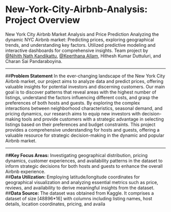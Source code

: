 # New-York-City-Airbnb-Analysis: Project Overview
New York City Airbnb Market Analysis and Price Prediction
Analyzing the dynamic NYC Airbnb market: Predicting prices, exploring geographical trends, and understanding key factors. Utilized predictive modeling and interactive dashboards for comprehensive insights. Team project by [@Nihith Nath Kandikattu](https://github.com/nihith-nath), [@Keerthana Allam](https://github.com/Keerthana-Allam), Hithesh Kumar Duttuluri, and Charan Sai Pandaraboyina.
___
##**Problem Statement**
In the ever-changing landscape of the New York City Airbnb market, our project aims to analyze data and predict prices, offering valuable insights for potential investors and discerning customers. Our main goal is to discover patterns that reveal areas with the highest number of listings, understand the factors influencing different costs, and grasp the preferences of both hosts and guests. By exploring the complex interactions between neighborhood characteristics, seasonal demand, and pricing dynamics, our research aims to equip new investors with decision-making tools and provide customers with a strategic advantage in selecting listings based on their preferences and budget constraints. This project provides a comprehensive understanding for hosts and guests, offering a valuable resource for strategic decision-making in the dynamic and popular Airbnb market.

---
#**#Key  Focus  Areas:** 
Investigating geographical distribution, pricing  dynamics, customer experiences, and  availability patterns in the dataset to inform strategic decisions for both hosts and guests to enhance the overall Airbnb experience.  
##**Data Utilization:** Employing latitude/longitude coordinates for geographical visualization and analyzing essential metrics such as price, reviews, and availability to derive meaningful insights from the dataset. 
##**Data Source:** The dataset was obtained from Kaggle. It comprises a dataset of size [48896*16] with columns including listing names, host details, location coordinates, pricing, and availa

